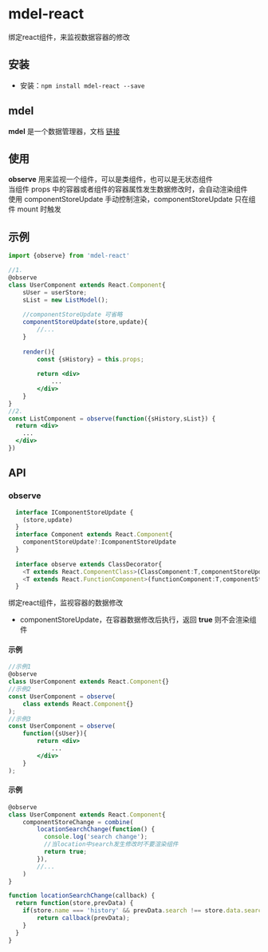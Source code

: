 # mdel-react
绑定react组件，来监视数据容器的修改

## 安装

* 安装：`npm install mdel-react --save`

## mdel

**mdel** 是一个数据管理器，文档 [链接](https://github.com/mdeljs/mdel)

## 使用

**observe** 用来监视一个组件，可以是类组件，也可以是无状态组件 <br />
当组件 props 中的容器或者组件的容器属性发生数据修改时，会自动渲染组件 <br />
使用 componentStoreUpdate 手动控制渲染，componentStoreUpdate 只在组件 mount 时触发

## 示例

```jsx harmony
import {observe} from 'mdel-react'

//1.
@observe
class UserComponent extends React.Component{
    sUser = userStore;
    sList = new ListModel();
    
    //componentStoreUpdate 可省略
    componentStoreUpdate(store,update){
        //... 
    }
    
    render(){
        const {sHistory} = this.props;
        
        return <div>
            ...
        </div>
    }
}
//2.
const ListComponent = observe(function({sHistory,sList}) {
  return <div>
    ...
  </div>
})

```

## API

### observe

```typescript
  interface IComponentStoreUpdate {
    (store,update)
  }
  interface Component extends React.Component{
    componentStoreUpdate?:IcomponentStoreUpdate
  }
  
  interface observe extends ClassDecorator{
    <T extends React.ComponentClass>(ClassComponent:T,componentStoreUpdate?:IcomponentStoreUpdate):T
    <T extends React.FunctionComponent>(functionComponent:T,componentStoreUpdate?:IcomponentStoreUpdate):T
  }
```

绑定react组件，监视容器的数据修改

* componentStoreUpdate，在容器数据修改后执行，返回 **true** 则不会渲染组件

#### 示例
```jsx harmony
//示例1
@observe
class UserComponent extends React.Component{}
//示例2
const UserComponent = observe(
    class extends React.Component{}
);
//示例3
const UserComponent = observe(
    function({sUser}){
        return <div>
            ...
        </div>
    }
);
```

#### 示例

```jsx harmony
@observe
class UserComponent extends React.Component{
    componentStoreChange = combine(
        locationSearchChange(function() {
          console.log('search change');
          //当location中search发生修改时不要渲染组件
          return true;
        }),
        //...
    )
}

function locationSearchChange(callback) {
  return function(store,prevData) {
    if(store.name === 'history' && prevData.search !== store.data.search){
        return callback(prevData);
    }
  }
}
```
